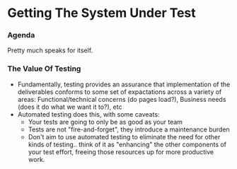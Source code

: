 # Getting The System Under Test

### Agenda
Pretty much speaks for itself.

### The Value Of Testing
* Fundamentally, testing provides an assurance that implementation of the deliverables conforms to some set of expactations across a variety of areas: Functional/technical concerns (do pages load?), Business needs (does it do what we want it to?), etc
* Automated testing does this, with some caveats:
  * Your tests are going to only be as good as your team
  * Tests are not "fire-and-forget", they introduce a maintenance burden
  * Don't aim to use automated testing to eliminate the need for other kinds of testing.. think of it as "enhancing" the other components of your test effort, freeing those resources up for more productive work.
  
  